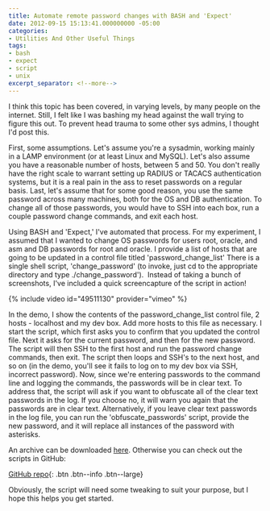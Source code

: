 ```yaml
---
title: Automate remote password changes with BASH and 'Expect'
date: 2012-09-15 15:13:41.000000000 -05:00
categories:
- Utilities And Other Useful Things
tags:
- bash
- expect
- script
- unix
excerpt_separator: <!--more-->
---
```

<p>I think this topic has been covered, in varying levels, by many people on the internet. Still, I felt like I was bashing my head against the wall trying to figure this out. To prevent head trauma to some other sys admins, I thought I'd post this.</p>
<p>First, some assumptions. Let's assume you're a sysadmin, working mainly in a LAMP environment (or at least Linux and MySQL). Let's also assume you have a reasonable number of hosts, between 5 and 50. You don't really have the right scale to warrant setting up RADIUS or TACACS authentication systems, but it is a real pain in the ass to reset passwords on a regular basis. Last, let's assume that for some good reason, you use the same password across many machines, both for the OS and DB authentication. To change all of those passwords, you would have to SSH into each box, run a couple password change commands, and exit each host.</p>
<!--more-->
<p>Using BASH and 'Expect,' I've automated that process. For my experiment, I assumed that I wanted to change OS passwords for users root, oracle, and asm and DB passwords for root and oracle. I provide a list of hosts that are going to be updated in a control file titled 'password_change_list' There is a single shell script, 'change_password' (to invoke, just cd to the appropriate directory and type ./change_password').  Instead of taking a bunch of screenshots, I've included a quick screencapture of the script in action!</p>

{% include video id="49511130" provider="vimeo" %}

<p>In the demo, I show the contents of the password_change_list control file, 2 hosts - localhost and my dev box. Add more hosts to this file as necessary. I start the script, which first asks you to confirm that you updated the control file. Next it asks for the current password, and then for the new password. The script will then SSH to the first host and run the password change commands, then exit. The script then loops and SSH's to the next host, and so on (in the demo, you'll see it fails to log on to my dev box via SSH, incorrect password). Now, since we're entering passwords to the command line and logging the commands, the passwords will be in clear text. To address that, the script will ask if you want to obfuscate all of the clear text passwords in the log. If you choose no, it will warn you again that the passwords are in clear text. Alternatively, if you leave clear text passwords in the log file, you can run the 'obfuscate_passwords' script, provide the new password, and it will replace all instances of the password with asterisks.</p>
<p>An archive can be downloaded <a href="https://github.com/alexdglover/miniature-octo-spoon/blob/master/remotePasswordChangeUtility.tar">here</a>. Otherwise you can check out the scripts in GitHub:</p>

[GitHub repo](https://github.com/alexdglover/miniature-octo-spoon){: .btn .btn--info .btn--large}

<p>Obviously, the script will need some tweaking to suit your purpose, but I hope this helps you get started.</p>
